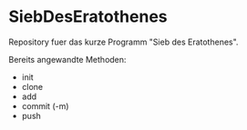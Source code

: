 # SiebDesEratothenes
Repository fuer das kurze Programm "Sieb des Eratothenes". 

Bereits angewandte Methoden:
* init
* clone
* add
* commit (-m)
* push
